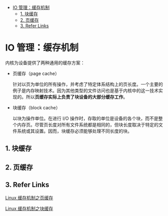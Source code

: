 - [IO 管理：缓存机制](#io-%E7%AE%A1%E7%90%86%EF%BC%9A%E7%BC%93%E5%AD%98%E6%9C%BA%E5%88%B6)
  - [1. 块缓存](#1-%E5%9D%97%E7%BC%93%E5%AD%98)
  - [2. 页缓存](#2-%E9%A1%B5%E7%BC%93%E5%AD%98)
  - [3. Refer Links](#3-refer-links)

# IO 管理：缓存机制

内核为设备提供了两种通用的缓存方案：
- 页缓存（page cache）

  针对以页为单位的所有操作，并考虑了特定体系结构上的页长度。一个主要的例子是内存映射技术。因为其他类型的文件访问也是基于内核中的这一技术实现的。所以**页缓存实际上负责了块设备的大部分缓存工作**。

- 块缓存（block cache）

  以块为操作单位。在进行 I/O 操作时，存取的单位是设备的各个块，而不是整个内存页。尽管页长度对所有文件系统都是相同的，但块长度取决于特定的文件系统或其设置。因而，块缓存必须能够处理不同长度的块。

## 1. 块缓存

## 2. 页缓存

## 3. Refer Links

[Linux 缓存机制之页缓存](https://blog.csdn.net/bullbat/article/details/7296988)

[Linux 缓存机制之块缓存](https://blog.csdn.net/bullbat/article/details/7306178)